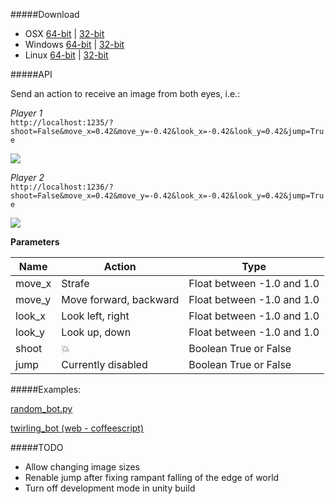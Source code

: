 #####Download
- OSX [64-bit](https://www.dropbox.com/s/6nlji9u81q0yjyf/AngryBotsInAiWorld_x64.app.zip) |  [32-bit](https://www.dropbox.com/s/um0cw1r1da8dqg8/AngryBotsInAiWorld_x86.app.zip)
- Windows [64-bit](https://www.dropbox.com/s/3atnk5pvlao9m7w/AngryBotsInAiWorld_x64.exe.zip) |  [32-bit](https://www.dropbox.com/s/f2fyoz3doql702a/AngryBotsInAiWorld_x86.exe.zip)
- Linux [64-bit](https://www.dropbox.com/s/7eua5fob1sq4ht2/AngryBotsInAiWorld_x64.linux.zip) | [32-bit](https://www.dropbox.com/s/5ufyr2r7ajf9c2s/AngryBotsInAiWorld_x86.linux.zip)

#####API

Send an action to receive an image from both eyes, i.e.:

_Player 1_<br>
`http://localhost:1235/?shoot=False&move_x=0.42&move_y=-0.42&look_x=-0.42&look_y=0.42&jump=True`

<img src="http://i.imgur.com/4RkNGEE.png"/>

_Player 2_<br>
`http://localhost:1236/?shoot=False&move_x=0.42&move_y=-0.42&look_x=-0.42&look_y=0.42&jump=True`

<img src="http://i.imgur.com/thy5JUh.png"/>

**Parameters**

Name       | Action                    | Type                      
---------  | -------------------       | -------------------------- 
move_x     | Strafe                    | Float between -1.0 and 1.0 
move_y     | Move forward, backward    | Float between -1.0 and 1.0 
look_x     | Look left, right          | Float between -1.0 and 1.0 
look_y     | Look up, down             | Float between -1.0 and 1.0 
shoot      | :boom:                    | Boolean True or False      
jump       | Currently disabled        | Boolean True or False      

#####Examples:

[random_bot.py](https://github.com/aiworld/AngryBotsInAiWorld/blob/master/examples/random_bot.py)

[twirling_bot (web - coffeescript)](https://github.com/aiworld/AngryBotsInAiWorld/tree/master/examples/twirling_bot)

#####TODO
- Allow changing image sizes
- Renable jump after fixing rampant falling of the edge of world
- Turn off development mode in unity build

